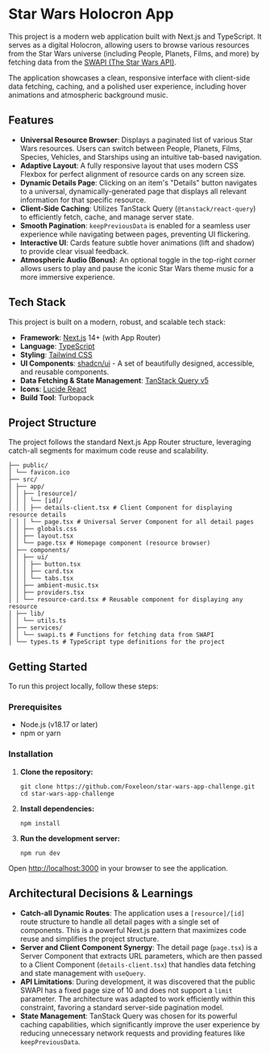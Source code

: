 # Star Wars Holocron App

This project is a modern web application built with Next.js and TypeScript. It serves as a digital Holocron, allowing users to browse various resources from the Star Wars universe (including People, Planets, Films, and more) by fetching data from the [SWAPI (The Star Wars API)](https://swapi.py4e.com/).

The application showcases a clean, responsive interface with client-side data fetching, caching, and a polished user experience, including hover animations and atmospheric background music.

## Features

- **Universal Resource Browser**: Displays a paginated list of various Star Wars resources. Users can switch between People, Planets, Films, Species, Vehicles, and Starships using an intuitive tab-based navigation.
- **Adaptive Layout**: A fully responsive layout that uses modern CSS Flexbox for perfect alignment of resource cards on any screen size.
- **Dynamic Details Page**: Clicking on an item's "Details" button navigates to a universal, dynamically-generated page that displays all relevant information for that specific resource.
- **Client-Side Caching**: Utilizes TanStack Query (`@tanstack/react-query`) to efficiently fetch, cache, and manage server state.
- **Smooth Pagination**: `keepPreviousData` is enabled for a seamless user experience while navigating between pages, preventing UI flickering.
- **Interactive UI**: Cards feature subtle hover animations (lift and shadow) to provide clear visual feedback.
- **Atmospheric Audio (Bonus)**: An optional toggle in the top-right corner allows users to play and pause the iconic Star Wars theme music for a more immersive experience.

## Tech Stack

This project is built on a modern, robust, and scalable tech stack:

- **Framework**: [Next.js](https://nextjs.org/) 14+ (with App Router)
- **Language**: [TypeScript](https://www.typescriptlang.org/)
- **Styling**: [Tailwind CSS](https://tailwindcss.com/)
- **UI Components**: [shadcn/ui](https://ui.shadcn.com/) - A set of beautifully designed, accessible, and reusable components.
- **Data Fetching & State Management**: [TanStack Query v5](https://tanstack.com/query/latest)
- **Icons**: [Lucide React](https://lucide.dev/)
- **Build Tool**: Turbopack

## Project Structure

The project follows the standard Next.js App Router structure, leveraging catch-all segments for maximum code reuse and scalability.
```
├── public/
│ └── favicon.ico
├── src/
│ ├── app/
│ │ ├── [resource]/
│ │ │ └── [id]/
│ │ │ ├── details-client.tsx # Client Component for displaying resource details
│ │ │ └── page.tsx # Universal Server Component for all detail pages
│ │ ├── globals.css
│ │ ├── layout.tsx
│ │ └── page.tsx # Homepage component (resource browser)
│ ├── components/
│ │ ├── ui/
│ │ │ ├── button.tsx
│ │ │ ├── card.tsx
│ │ │ └── tabs.tsx
│ │ ├── ambient-music.tsx
│ │ ├── providers.tsx
│ │ └── resource-card.tsx # Reusable component for displaying any resource
│ ├── lib/
│ │ └── utils.ts
│ ├── services/
│ │ └── swapi.ts # Functions for fetching data from SWAPI
│ └── types.ts # TypeScript type definitions for the project
```

## Getting Started

To run this project locally, follow these steps:

### Prerequisites

- Node.js (v18.17 or later)
- npm or yarn

### Installation

1.  **Clone the repository:**
    ```
    git clone https://github.com/Foxeleon/star-wars-app-challenge.git
    cd star-wars-app-challenge
    ```

2.  **Install dependencies:**
    ```
    npm install
    ```

3.  **Run the development server:**
    ```
    npm run dev
    ```

Open [http://localhost:3000](http://localhost:3000) in your browser to see the application.

## Architectural Decisions & Learnings

- **Catch-all Dynamic Routes**: The application uses a `[resource]/[id]` route structure to handle all detail pages with a single set of components. This is a powerful Next.js pattern that maximizes code reuse and simplifies the project structure.
- **Server and Client Component Synergy**: The detail page (`page.tsx`) is a Server Component that extracts URL parameters, which are then passed to a Client Component (`details-client.tsx`) that handles data fetching and state management with `useQuery`.
- **API Limitations**: During development, it was discovered that the public SWAPI has a fixed page size of 10 and does not support a `limit` parameter. The architecture was adapted to work efficiently within this constraint, favoring a standard server-side pagination model.
- **State Management**: TanStack Query was chosen for its powerful caching capabilities, which significantly improve the user experience by reducing unnecessary network requests and providing features like `keepPreviousData`.
